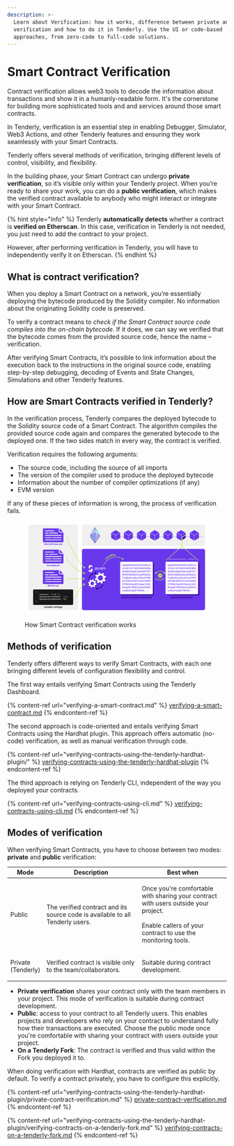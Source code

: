 ```yaml
---
description: >-
  Learn about Verification: how it works, difference between private and public
  verification and how to do it in Tenderly. Use the UI or code-based
  approaches, from zero-code to full-code solutions.
---
```


# Smart Contract Verification

Contract verification allows web3 tools to decode the information about transactions and show it in a humanly-readable form. It's the cornerstone for building more sophisticated tools and and services around those smart contracts.&#x20;

In Tenderly, verification is an essential step in enabling Debugger, Simulator, Web3 Actions, and other Tenderly features and ensuring they work seamlessly with your Smart Contracts.&#x20;

Tenderly offers several methods of verification, bringing different levels of control, visibility, and flexibility.&#x20;

In the building phase, your Smart Contract can undergo **private verification**, so it’s visible only within your Tenderly project. When you’re ready to share your work, you can do a **public verification**, which makes the verified contract available to anybody who might interact or integrate with your Smart Contract.&#x20;

{% hint style="info" %}
Tenderly **automatically detects** whether a contract is **verified on Etherscan**. In this case, verification in Tenderly is not needed, you just need to add the contract to your project.

However, after performing verification in Tenderly, you will have to independently verify it on Etherscan.
{% endhint %}

## What is contract verification?

When you deploy a Smart Contract on a network, you’re essentially deploying the bytecode produced by the Solidity compiler. No information about the originating Solidity code is preserved.

To verify a contract means to _check if the Smart Contract source code compiles into the on-chain bytecode_. If it does, we can say we verified that the bytecode comes from the provided source code, hence the name – verification.&#x20;

After verifying Smart Contracts, it’s possible to link information about the execution back to the instructions in the original source code, enabling step-by-step debugging, decoding of Events and State Changes, Simulations and other Tenderly features.

## How are Smart Contracts verified in Tenderly?

In the verification process, Tenderly compares the deployed bytecode to the Solidity source code of a Smart Contract. The algorithm compiles the provided source code again and compares the generated bytecode to the deployed one. If the two sides match in every way, the contract is verified.

Verification requires the following arguments:&#x20;

* The source code, including the source of all imports
* The version of the compiler used to produce the deployed bytecode
* Information about the number of compiler optimizations (if any)
* EVM version

&#x20;If any of these pieces of information is wrong, the process of verification fails.

<figure><img src="../../.gitbook/assets/Smart Contract Verification Process" alt=""><figcaption><p>How Smart Contract verification works</p></figcaption></figure>

## Methods of verification

Tenderly offers different ways to verify Smart Contracts, with each one bringing different levels of configuration flexibility and control.

The first way entails verifying Smart Contracts using the Tenderly Dashboard.

{% content-ref url="verifying-a-smart-contract.md" %}
[verifying-a-smart-contract.md](verifying-a-smart-contract.md)
{% endcontent-ref %}

The second approach is code-oriented and entails verifying Smart Contracts using the Hardhat plugin. This approach offers automatic (no-code) verification, as well as manual verification through code.

{% content-ref url="verifying-contracts-using-the-tenderly-hardhat-plugin/" %}
[verifying-contracts-using-the-tenderly-hardhat-plugin](verifying-contracts-using-the-tenderly-hardhat-plugin/)
{% endcontent-ref %}

The third approach is relying on Tenderly CLI, independent of the way you deployed your contracts.

{% content-ref url="verifying-contracts-using-cli.md" %}
[verifying-contracts-using-cli.md](verifying-contracts-using-cli.md)
{% endcontent-ref %}

## Modes of verification

When verifying Smart Contracts, you have to choose between two modes: **private** and **public** verification:

| Mode                         | Description                                                                   | Best when                                                                                                                                                      |
| ---------------------------- | ----------------------------------------------------------------------------- | -------------------------------------------------------------------------------------------------------------------------------------------------------------- |
| Public                       | The verified contract and its source code is available to all Tenderly users. | <p>Once you're comfortable with sharing your contract with users outside your project.<br><br>Enable callers of your contract to use the monitoring tools.</p> |
| <p>Private<br>(Tenderly)</p> | Verified contract is visible only to the team/collaborators.                  | Suitable during contract development.                                                                                                                          |

* **Private verification** shares your contract only with the team members in your project. This mode of verification is suitable during contract development.&#x20;
* **Public**: access to your contract to all Tenderly users. This enables projects and developers who rely on your contract to understand fully how their transactions are executed. Choose the public mode once you're comfortable with sharing your contract with users outside your project.&#x20;
* **On a Tenderly Fork**: The contract is verified and thus valid within the Fork you deployed it to.

When doing verification with Hardhat, contracts are verified as public by default. To verify a contract privately, you have to configure this explicitly.

{% content-ref url="verifying-contracts-using-the-tenderly-hardhat-plugin/private-contract-verification.md" %}
[private-contract-verification.md](verifying-contracts-using-the-tenderly-hardhat-plugin/private-contract-verification.md)
{% endcontent-ref %}

{% content-ref url="verifying-contracts-using-the-tenderly-hardhat-plugin/verifying-contracts-on-a-tenderly-fork.md" %}
[verifying-contracts-on-a-tenderly-fork.md](verifying-contracts-using-the-tenderly-hardhat-plugin/verifying-contracts-on-a-tenderly-fork.md)
{% endcontent-ref %}
